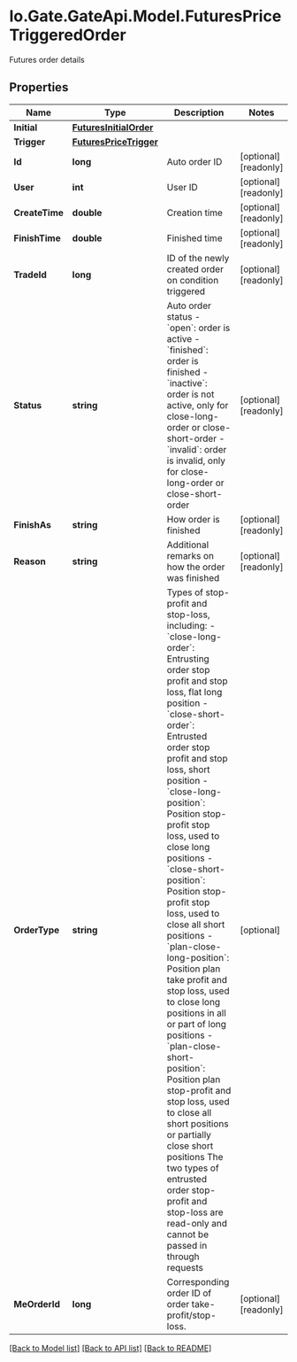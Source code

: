 
# Io.Gate.GateApi.Model.FuturesPriceTriggeredOrder

Futures order details

## Properties

Name | Type | Description | Notes
------------ | ------------- | ------------- | -------------
**Initial** | [**FuturesInitialOrder**](FuturesInitialOrder.md) |  | 
**Trigger** | [**FuturesPriceTrigger**](FuturesPriceTrigger.md) |  | 
**Id** | **long** | Auto order ID | [optional] [readonly] 
**User** | **int** | User ID | [optional] [readonly] 
**CreateTime** | **double** | Creation time | [optional] [readonly] 
**FinishTime** | **double** | Finished time | [optional] [readonly] 
**TradeId** | **long** | ID of the newly created order on condition triggered | [optional] [readonly] 
**Status** | **string** | Auto order status  - &#x60;open&#x60;: order is active - &#x60;finished&#x60;: order is finished - &#x60;inactive&#x60;: order is not active, only for close-long-order or close-short-order - &#x60;invalid&#x60;: order is invalid, only for close-long-order or close-short-order | [optional] [readonly] 
**FinishAs** | **string** | How order is finished | [optional] [readonly] 
**Reason** | **string** | Additional remarks on how the order was finished | [optional] [readonly] 
**OrderType** | **string** | Types of stop-profit and stop-loss, including:  - &#x60;close-long-order&#x60;: Entrusting order stop profit and stop loss, flat long position - &#x60;close-short-order&#x60;: Entrusted order stop profit and stop loss, short position  - &#x60;close-long-position&#x60;: Position stop-profit stop loss, used to close long positions - &#x60;close-short-position&#x60;: Position stop-profit stop loss, used to close all short positions - &#x60;plan-close-long-position&#x60;: Position plan take profit and stop loss, used to close long positions in all or part of long positions - &#x60;plan-close-short-position&#x60;: Position plan stop-profit and stop loss, used to close all short positions or partially close short positions  The two types of entrusted order stop-profit and stop-loss are read-only and cannot be passed in through requests | [optional] 
**MeOrderId** | **long** | Corresponding order ID of order take-profit/stop-loss. | [optional] [readonly] 

[[Back to Model list]](../README.md#documentation-for-models)
[[Back to API list]](../README.md#documentation-for-api-endpoints)
[[Back to README]](../README.md)
